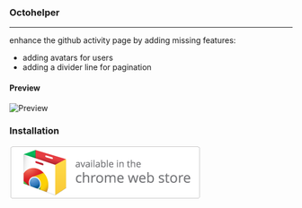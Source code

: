 ### Octohelper
---

enhance the github activity page by adding missing features:
- adding avatars for users
- adding a divider line for pagination

#### Preview

![Preview](screenshots/octohelper.png)

### Installation

[![get from chrome web store](https://raw.githubusercontent.com/wayou/github-activity-divider/master/app/images/available_on_chrome_web_store.png)](https://chrome.google.com/webstore/detail/bkdlglbdmdklplenigleafmdfpiljpji)